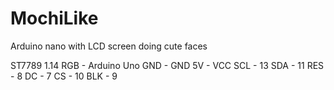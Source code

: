 # MochiLike
Arduino nano with LCD screen doing cute faces


ST7789 1.14 RGB - Arduino Uno
GND - GND
5V - VCC
SCL - 13
SDA - 11
RES - 8
DC - 7
CS - 10
BLK - 9


